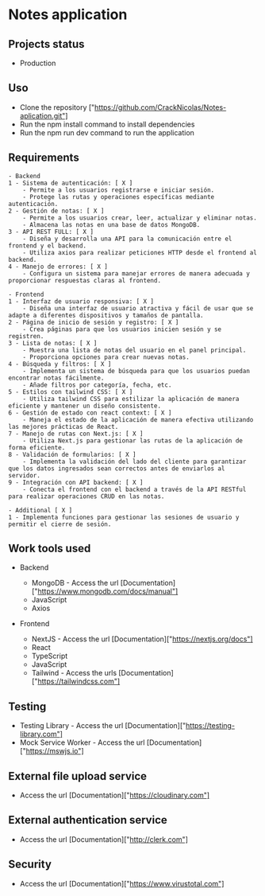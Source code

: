 # Notes application

## Projects status
   - Production

## Uso
   - Clone the repository ["https://github.com/CrackNicolas/Notes-aplication.git"]
   - Run the npm install command to install dependencies
   - Run the npm run dev command to run the application

## Requirements
    - Backend
    1 - Sistema de autenticación: [ X ]
        - Permite a los usuarios registrarse e iniciar sesión.
        - Protege las rutas y operaciones específicas mediante autenticación.
    2 - Gestión de notas: [ X ]
        - Permite a los usuarios crear, leer, actualizar y eliminar notas.
        - Almacena las notas en una base de datos MongoDB.
    3 - API REST FULL: [ X ]
        - Diseña y desarrolla una API para la comunicación entre el frontend y el backend.
        - Utiliza axios para realizar peticiones HTTP desde el frontend al backend.
    4 - Manejo de errores: [ X ]
        - Configura un sistema para manejar errores de manera adecuada y proporcionar respuestas claras al frontend.

    - Frontend
    1 - Interfaz de usuario responsiva: [ X ] 
        - Diseña una interfaz de usuario atractiva y fácil de usar que se adapte a diferentes dispositivos y tamaños de pantalla.
    2 - Página de inicio de sesión y registro: [ X ]
        - Crea páginas para que los usuarios inicien sesión y se registren.
    3 - Lista de notas: [ X ]
        - Muestra una lista de notas del usuario en el panel principal.
        - Proporciona opciones para crear nuevas notas.
    4 - Búsqueda y filtros: [ X ]
        - Implementa un sistema de búsqueda para que los usuarios puedan encontrar notas fácilmente.
        - Añade filtros por categoría, fecha, etc.
    5 - Estilos con tailwind CSS: [ X ]
        - Utiliza tailwind CSS para estilizar la aplicación de manera eficiente y mantener un diseño consistente.
    6 - Gestión de estado con react context: [ X ]
        - Maneja el estado de la aplicación de manera efectiva utilizando las mejores prácticas de React.
    7 - Manejo de rutas con Next.js: [ X ]
        - Utiliza Next.js para gestionar las rutas de la aplicación de forma eficiente.
    8 - Validación de formularios: [ X ]
        - Implementa la validación del lado del cliente para garantizar que los datos ingresados sean correctos antes de enviarlos al servidor.
    9 - Integración con API backend: [ X ]
        - Conecta el frontend con el backend a través de la API RESTful para realizar operaciones CRUD en las notas.

    - Additional [ X ]
    1 - Implementa funciones para gestionar las sesiones de usuario y permitir el cierre de sesión.

## Work tools used
  * Backend
    - MongoDB - Access the url [Documentation]["https://www.mongodb.com/docs/manual"]
    - JavaScript
    - Axios

  * Frontend
    - NextJS - Access the url [Documentation]["https://nextjs.org/docs"] 
    - React
    - TypeScript
    - JavaScript
    - Tailwind - Access the urls [Documentation]["https://tailwindcss.com"]

## Testing
  * Testing Library - Access the url [Documentation]["https://testing-library.com"]
  * Mock Service Worker - Access the url [Documentation]["https://mswjs.io"]

## External file upload service
  * Access the url [Documentation]["https://cloudinary.com"]

## External authentication service
  * Access the url [Documentation]["http://clerk.com"]

## Security
  * Access the url [Documentation]["https://www.virustotal.com"]